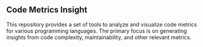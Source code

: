 ## Code Metrics Insight

This repository provides a set of tools to analyze and visualize code metrics for various programming languages. The primary focus is on generating insights from code complexity, maintainability, and other relevant metrics.
